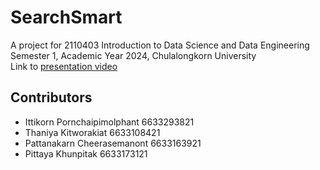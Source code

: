 # SearchSmart
A project for 2110403 Introduction to Data Science and Data Engineering  
Semester 1, Academic Year 2024, Chulalongkorn University  
Link to [presentation video](https://youtu.be/IP5n-VrkXkI)

## Contributors
- Ittikorn Pornchaipimolphant 6633293821
- Thaniya Kitworakiat 6633108421
- Pattanakarn Cheerasemanont 6633163921
- Pittaya Khunpitak 6633173121
